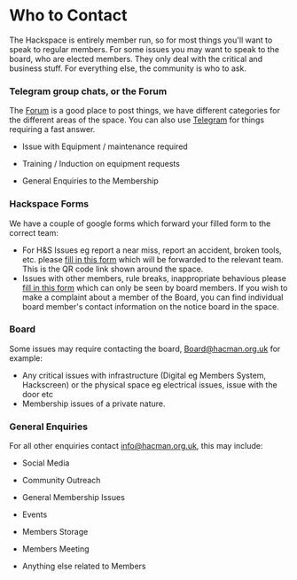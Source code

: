 Who to Contact
==============

The Hackspace is entirely member run, so for most things you'll want to speak to regular members. For some issues you may want to speak to the board, who are elected members. They only deal with the critical and business stuff. For everything else, the community is who to ask.

### Telegram group chats, or the Forum

The [Forum](https://list.hacman.org.uk) is a good place to post things, we have different categories for the different areas of the space. You can also use [Telegram](https://docs.hacman.org.uk/Telegram/) for things requiring a fast answer.

-	Issue with Equipment / maintenance required

-	Training / Induction on equipment requests

-	General Enquiries to the Membership

### Hackspace Forms

We have a couple of google forms which forward your filled form to the correct team:

-	For H&S Issues eg report a near miss, report an accident, broken tools, etc. please [fill in this form](https://forms.gle/a53CaK3xoPfndH8u7) which will be forwarded to the relevant team. This is the QR code link shown around the space.
-	Issues with other members, rule breaks, inappropriate behavious please [fill in this form](https://forms.gle/zDvnknBqTbwaPXvP6) which can only be seen by board members. If you wish to make a complaint about a member of the Board, you can find individual board member's contact information on the notice board in the space.  

### Board

Some issues may require contacting the board, [Board@hacman.org.uk](mailto:Board@hacman.org.uk) for example:

-	Any critical issues with infrastructure (Digital eg Members System, Hackscreen) or the physical space eg electrical issues, issue with the door etc
-	Membership issues of a private nature.


### General Enquiries

For all other enquiries contact [info@hacman.org.uk](mailto:info@hacman.org.uk), this may include:

-	Social Media

-	Community Outreach

-	General Membership Issues

-	Events

-	Members Storage

-	Members Meeting

-	Anything else related to Members
